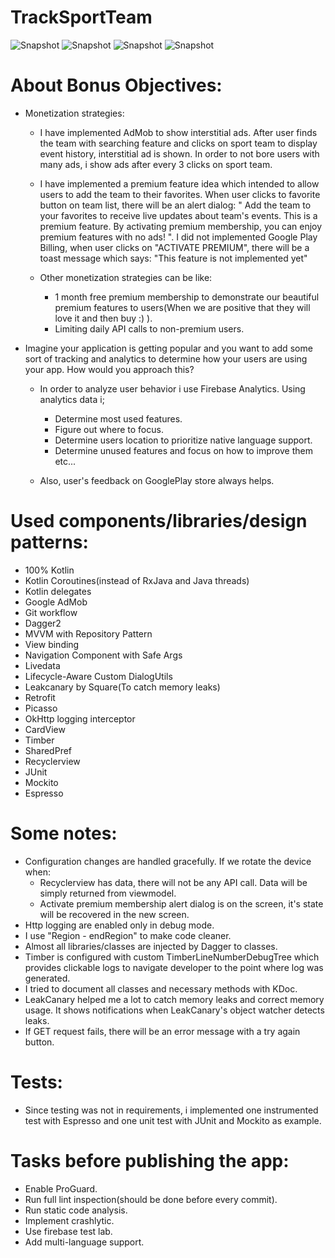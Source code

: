 # TrackSportTeam

![Snapshot](https://i.imgur.com/3OAxnAVl.png) ![Snapshot](https://i.imgur.com/7hLM9Iml.png)
![Snapshot](https://i.imgur.com/6zwMraRl.png) ![Snapshot](https://i.imgur.com/ertynhGl.png)

# About Bonus Objectives:
- Monetization strategies:
  - I have implemented AdMob to show interstitial ads. After user finds the team with searching feature and clicks on sport team to display event history, interstitial ad is shown. In order to not bore users with many ads, i show ads after every 3 clicks on sport team.
  
  - I have implemented a premium feature idea which intended to allow users to add the team to their favorites. When user clicks to favorite button on team list, there will be an alert dialog: " Add the team to your favorites to receive live updates about team's events. This is a premium feature. By activating premium membership, you can enjoy premium features with no ads! ". I did not implemented Google Play Billing, when user clicks on "ACTIVATE PREMIUM", there will be a toast message which says: "This feature is not implemented yet"
  
  - Other monetization strategies can be like:
    - 1 month free premium membership to demonstrate our beautiful premium features to users(When we are positive that they will love it and then buy :) ).
    - Limiting daily API calls to non-premium users.
  
- Imagine your application is getting popular and you want to add some sort of tracking and analytics to determine how your users are using your app. How would you approach this?
  - In order to analyze user behavior i use Firebase Analytics. Using analytics data i; 
    - Determine most used features.
    - Figure out where to focus.
    - Determine users location to prioritize native language support.
    - Determine unused features and focus on how to improve them etc...
    
  - Also, user's feedback on GooglePlay store always helps.

# Used components/libraries/design patterns:

- 100% Kotlin
- Kotlin Coroutines(instead of RxJava and Java threads)
- Kotlin delegates
- Google AdMob
- Git workflow
- Dagger2
- MVVM with Repository Pattern
- View binding
- Navigation Component with Safe Args
- Livedata
- Lifecycle-Aware Custom DialogUtils
- Leakcanary by Square(To catch memory leaks)
- Retrofit
- Picasso
- OkHttp logging interceptor
- CardView
- Timber
- SharedPref
- Recyclerview
- JUnit
- Mockito
- Espresso

# Some notes:

- Configuration changes are handled gracefully. If we rotate the device when:
  - Recyclerview has data, there will not be any API call. Data will be simply returned from viewmodel.
  - Activate premium membership alert dialog is on the screen, it's state will be recovered in the new screen.
- Http logging are enabled only in debug mode.
- I use "Region - endRegion" to make code cleaner.
- Almost all libraries/classes are injected by Dagger to classes.
- Timber is configured with custom TimberLineNumberDebugTree which provides clickable logs to navigate developer to the point where log was generated.
- I tried to document all classes and necessary methods with KDoc.
- LeakCanary helped me a lot to catch memory leaks and correct memory usage. It shows notifications when LeakCanary's object watcher detects leaks.
- If GET request fails, there will be an error message with a try again button.

# Tests:
- Since testing was not in requirements, i implemented one instrumented test with Espresso and one unit test with JUnit and Mockito as example.

# Tasks before publishing the app:
- Enable ProGuard.
- Run full lint inspection(should be done before every commit).
- Run static code analysis.
- Implement crashlytic.
- Use firebase test lab.
- Add multi-language support.

